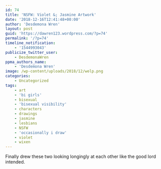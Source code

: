 ```yaml
---
id: 74
title: 'NSFW: Violet &; Jasmine Artwork'
date: '2018-12-16T12:41:48+00:00'
author: 'Desdemona Wren'
layout: post
guid: 'https://dawren123.wordpress.com/?p=74'
permalink: '/?p=74'
timeline_notification:
    - '1544993043'
publicize_twitter_user:
    - DesdemonaWren
ppma_authors_name:
    - 'Desdemona Wren'
image: /wp-content/uploads/2018/12/welp.png
categories:
    - Uncategorized
tags:
    - art
    - 'bi girls'
    - bisexual
    - 'bisexual visibility'
    - characters
    - drawings
    - jasmine
    - lesbians
    - NSFW
    - 'occasionally i draw'
    - violet
    - wixen
---
```


Finally drew these two looking longingly at each other like the good lord intended.